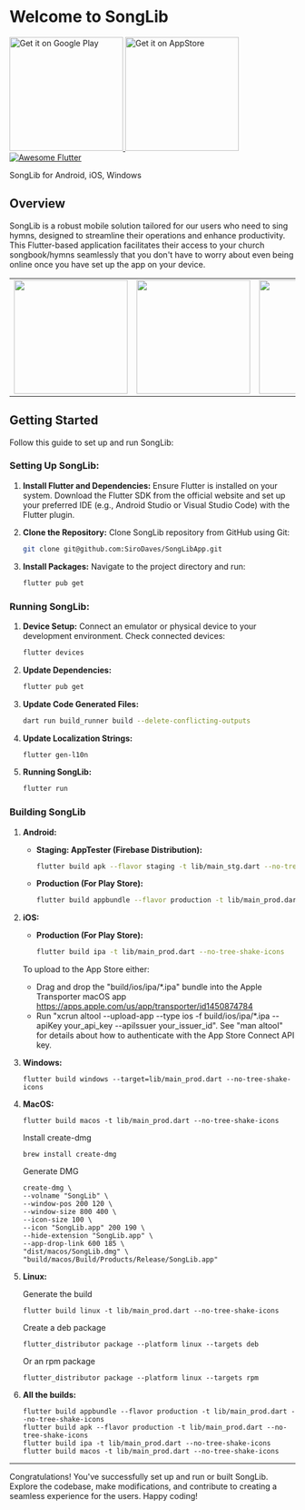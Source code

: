 # Welcome to SongLib

<a href='https://play.google.com/store/apps/details?id=com.songlib'>
  <img alt='Get it on Google Play' src='https://play.google.com/intl/en_us/badges/images/generic/en_badge_web_generic.png' width='200'/>
</a>

<a href="https://apps.apple.com/app/id6446771305">
  <img alt='Get it on AppStore' src='https://developer.apple.com/app-store/marketing/guidelines/images/badge-example-preferred_2x.png' width='200'>
</a>

<a href="https://github.com/Solido/awesome-flutter#components">
   <img alt="Awesome Flutter" src="https://img.shields.io/badge/Awesome-Flutter-blue.svg?longCache=true&style=flat-square" />
</a>

 SongLib for Android, iOS, Windows

## Overview

SongLib is a robust mobile solution tailored for our users who need to sing hymns, designed to streamline their operations and enhance productivity. This Flutter-based application facilitates their access to your church songbook/hymns seamlessly that you don't have to worry about even being online once you have set up the app on your device.
<table>
<tr>
<td><img src="screenshots/Droid/image1.png" width="200px" /></td>
<td><img src="screenshots/Droid/image2.png" width="200px" /></td>
<td><img src="screenshots/Droid/image3.png" width="200px" /></td>
<td><img src="screenshots/Droid/image4.png" width="200px" /></td>
<td><img src="screenshots/Droid/image5.png" width="200px" /></td>
</tr>
</table>

## Getting Started

Follow this guide to set up and run SongLib:

### Setting Up SongLib:

1. **Install Flutter and Dependencies:** Ensure Flutter is installed on your system. Download the Flutter SDK from the official website and set up your preferred IDE (e.g., Android Studio or Visual Studio Code) with the Flutter plugin.

2. **Clone the Repository:** Clone SongLib repository from GitHub using Git:

    ```bash
    git clone git@github.com:SiroDaves/SongLibApp.git
    ```

3. **Install Packages:** Navigate to the project directory and run:

    ```bash
    flutter pub get
    ```

### Running SongLib:

1. **Device Setup:** Connect an emulator or physical device to your development environment. Check connected devices:

    ```bash
    flutter devices
    ```

2. **Update Dependencies:**

    ```bash
    flutter pub get
    ```

3. **Update Code Generated Files:**

    ```bash
    dart run build_runner build --delete-conflicting-outputs
    ```

4. **Update Localization Strings:**

    ```bash
    flutter gen-l10n
    ```
5. **Running SongLib:**
    ```bash
    flutter run
    ```

### Building SongLib

1. **Android:**

    - **Staging: AppTester (Firebase Distribution):**

        ```bash
        flutter build apk --flavor staging -t lib/main_stg.dart --no-tree-shake-icons
        ```

    - **Production (For Play Store):**

        ```bash
        flutter build appbundle --flavor production -t lib/main_prod.dart --no-tree-shake-icons
        ```
    
2. **iOS:**

    - **Production (For Play Store):**

        ```bash
        flutter build ipa -t lib/main_prod.dart --no-tree-shake-icons
        ```
    To upload to the App Store either:
    - Drag and drop the "build/ios/ipa/*.ipa" bundle into the Apple Transporter macOS app https://apps.apple.com/us/app/transporter/id1450874784
    - Run "xcrun altool --upload-app --type ios -f build/ios/ipa/*.ipa --apiKey your_api_key --apiIssuer your_issuer_id".
       See "man altool" for details about how to authenticate with the App Store Connect API key.
        
3. **Windows:**

    ```
    flutter build windows --target=lib/main_prod.dart --no-tree-shake-icons
    ```
          
4. **MacOS:**

    ```
    flutter build macos -t lib/main_prod.dart --no-tree-shake-icons
    ```

    Install create-dmg
    ```
    brew install create-dmg
    ```

    Generate DMG
    ```
    create-dmg \
    --volname "SongLib" \
    --window-pos 200 120 \
    --window-size 800 400 \
    --icon-size 100 \
    --icon "SongLib.app" 200 190 \
    --hide-extension "SongLib.app" \
    --app-drop-link 600 185 \
    "dist/macos/SongLib.dmg" \
    "build/macos/Build/Products/Release/SongLib.app"
    ```
         
5. **Linux:**

    Generate the build
    ```
    flutter build linux -t lib/main_prod.dart --no-tree-shake-icons
    ```

    Create a deb package
    ```
    flutter_distributor package --platform linux --targets deb
    ```
    Or an rpm package 
    ```
    flutter_distributor package --platform linux --targets rpm
    ```
        
6. **All the builds:**

    ```
    flutter build appbundle --flavor production -t lib/main_prod.dart --no-tree-shake-icons
    flutter build apk --flavor production -t lib/main_prod.dart --no-tree-shake-icons
    flutter build ipa -t lib/main_prod.dart --no-tree-shake-icons
    flutter build macos -t lib/main_prod.dart --no-tree-shake-icons
    ```

---

Congratulations! You've successfully set up and run or built SongLib. Explore the codebase, make modifications, and contribute to creating a seamless experience for the users. Happy coding!
